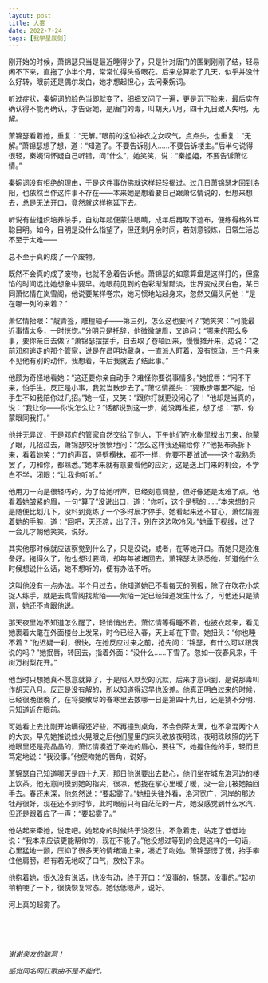 ```yaml
---
layout: post
title: 大雾
date: 2022-7-24
tags: [我学星辰剑]
---
```



刚开始的时候，萧锦瑟只当是最近睡得少了，只是针对唐门的围剿刚刚了结，轻易闲不下来，直拖了小半个月，常常忙得头昏眼花。后来总算歇了几天，似乎并没什么好转，眼前还是偶尔发白，她才想起担心，去问秦婉词。

听过症状，秦婉词的脸色当即就变了，细细又问了一遍，更是沉下脸来，最后实在确认得不能再确认，才告诉她，是唐门的毒，叫胡天八月，四十九日致人失明，无解。

萧锦瑟看着她，重复：“无解。”眼前的这位神农之女叹气，点点头，也重复：“无解。”萧锦瑟想了想，道：“知道了。不要告诉别人……不要告诉楼主。”后半句说得很轻，秦婉词怀疑自己听错，问“什么”，她笑笑，说：“秦姐姐，不要告诉萧忆情。”

秦婉词没有拒绝的理由，于是这件事仿佛就这样轻轻揭过。过几日萧锦瑟才回到洛阳，也依然当作这件事不存在——本来她是想着要自己跟萧忆情说的，但想来想去，总是无法开口，竟然就这样拖延下去。

听说有些组织培养杀手，自幼年起便蒙住眼睛，成年后再取下遮布，便练得格外耳聪目明。如今，目明是没什么指望了，但还剩月余时间，若刻意锻炼，日常生活总不至于太难——

总不至于真的成了一个废物。

既然不会真的成了废物，也就不急着告诉他。萧锦瑟的如意算盘是这样打的，但露馅的时间远比她想象中要早。她眼前见到的色彩渐渐黯淡，世界变成灰白色，某日同萧忆情在岚雪阁，他说要某样卷宗，她习惯地站起身来，忽然又偏头问他：“是在哪一列的来着？”

萧忆情抬眼：“靛青签，雕檀轴子——第三列，怎么这也要问？”她笑笑：“可能最近事情太多，一时恍惚。”分明只是托辞，他微微皱眉，又追问：“哪来的那么多事，要你亲自去做？”萧锦瑟摆摆手，自去取了卷轴回来，慢慢摊开来，边说：“之前邓府逃走的那个管家，说是在昌明坊藏身，一直派人盯着，没有惊动，三个月来不见他有别的动作。我想着，午后我就去了结此事。”

他颇为奇怪地看她：“这还要你亲自动手？难怪你要说事情多。”她抿唇：“闲不下来，怕手生。反正是小事，我就当散步去了。”萧忆情摇头：“要散步哪里不能，怕手生不如我陪你过几招。”她一怔，又笑：“跟你打就更没闲心了！”他却是当真的，说：“我让你——你说怎么让？”话都说到这一步，她没再推拒，想了想：“那，你蒙眼同我打。”

他并无异议，于是邓府的管家自然交给了别人，下午他们在水榭里拔出刀来，他蒙了眼，几招过去，萧锦瑟咬牙愤愤地问：“怎么这样我还输给你？”他把布条拆下来，看着她笑：“刀的声音，竖劈横抹，都不一样，你要不要试试——这个我熟悉罢了，刀和你，都熟悉。”她本来就有意要看他的应对，这是送上门来的机会，不学白不学，闭眼：“让我也听听。”

他用刀一向是很轻巧的，为了给她听声，已经刻意调整，但好像还是太难了点。他看着她皱紧的眉，一句“算了”没说出口，道：“你听，这个是劈的……”本来想的只是随便比划几下，没料到竟练了一个多时辰才停手。她看起来还不甘心，萧忆情握着她的手腕，道：“回吧，天还凉，出了汗，别在这边吹冷风。”她垂下视线，过了一会儿才朝他笑笑，说好。

其实他那时候就应该察觉到什么了，只是没说，或者，在等她开口。而她只是没准备好。拖得久了，他也想过要问，却每每被堵回去。萧锦瑟太熟悉他，知道他什么时候想说什么话，她不想听的，便有办法不听。

这叫他没有一点办法。半个月过去，他知道她已不看每天的例报，除了在吹花小筑捉人练手，就是去岚雪阁找紫陌——紫陌一定已经知道发生什么了，可他还只是猜测，她还不肯跟他说。

那天夜里她不知道怎么醒了，轻悄悄出去。萧忆情等得睡不着，也披衣起来，看见她裹着大氅在外面楼台上发呆，时令已经入春，天上却在下雪。她扭头：“你也睡不着？”他迟疑一刹，很快，在她反应过来之前，抢先问：“锦瑟，有什么可以跟我说的吗？”她抿唇，转回去，指着外面：“没什么……下雪了。忽如一夜春风来，千树万树梨花开。”

他当时只想她真不愿意就算了，于是陷入默契的沉默，后来才意识到，是说那毒叫作胡天八月。反正是没有解的，所以知道得迟早也没差。他真正明白过来的时候，已经很晚很晚了，在将要散尽的春寒里去数哪一日是第四十九日，还是猜不分明，只知道近在眼前。

可她看上去比刚开始瞒得还好些，不再撞到桌角，不会倒茶太满，也不拿混两个人的大衣。早先她推说烛火晃眼之后他们屋里的床头改放夜明珠，夜明珠映照的光下她眼里还是亮晶晶的，萧忆情凑近了亲她的眉心，要往下，她握住他的手，轻而且笃定地说：“我没事。”他便吻她的唇角，说好。

萧锦瑟自己知道哪天是四十九天，那日他说要出去散心，他们坐在城东洛河边的楼上饮茶。他无意间摸到她的指尖，很凉，他拢在掌心里暖了暖，没一会儿被她抽回手去。春还未深，他忽然说：“要起雾了。”她扭头往外看，洛河宽广，河岸的那边牡丹很好，现在还不到时节，此时眼前只有白茫茫的一片，她没感觉到什么水汽，但还是跟着应了一声：“要起雾了。”

他站起来牵她，说走吧。她起身的时候终于没忍住，不急着走，站定了低低地说：“我本来应该更能帮你的，现在不能了。”他没想过等到的会是这样的一句话，心里猛地一颤，压抑了很多天的情绪涌上来，凑近了吻她。萧锦瑟愣了愣，抬手攀住他肩膀，若有若无地叹了口气，放松下来。

他抱着她，很久没有说话，也没有动，终于开口：“没事的，锦瑟，没事的。”起初稍稍哽了一下，很快恢复常态。她低低嗯声，说好。

河上真的起雾了。

<br>
<br>
<br>

*谢谢亲友的脑洞！*

*感觉同名网红歌曲不是不能代。*
